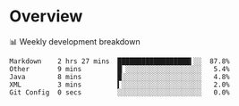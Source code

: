 # Overview

📊 Weekly development breakdown

```text
Markdown    2 hrs 27 mins  ██████████████████▍░░  87.8%
Other       9 mins         █▏░░░░░░░░░░░░░░░░░░░   5.4%
Java        8 mins         █░░░░░░░░░░░░░░░░░░░░   4.8%
XML         3 mins         ▍░░░░░░░░░░░░░░░░░░░░   2.0%
Git Config  0 secs         ░░░░░░░░░░░░░░░░░░░░░   0.0%
```